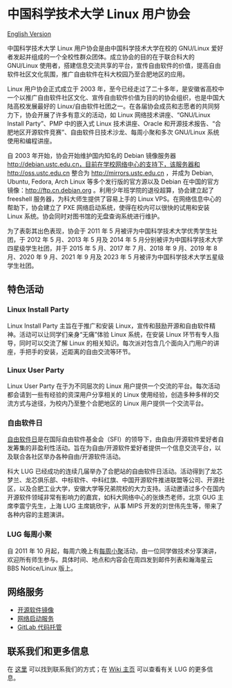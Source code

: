 ---
---

# 中国科学技术大学 Linux 用户协会

[English Version](intro_english.md)

中国科学技术大学 Linux 用户协会是由中国科学技术大学在校的 GNU/Linux 爱好者发起并组成的一个全校性群众团体。成立协会的目的在于联合科大的 GNU/Linux 使用者，搭建信息交流共享的平台，宣传自由软件的价值，提高自由软件社区文化氛围，推广自由软件在科大校园乃至合肥地区的应用。

Linux 用户协会正式成立于 2003 年，至今已经走过了二十多年，是安徽省高校中一个以推广自由软件社区文化、宣传自由软件价值为目的的协会组织，也是中国大陆高校发展最好的 Linux/自由软件社团之一。在各届协会成员和志愿者的共同努力下，协会开展了许多有意义的活动，如 Linux 网络技术讲座、“GNU/Linux Install Party”、PMP 中的嵌入式 Linux 技术讲座、Oracle 和开源技术报告、“合肥地区开源软件竞赛”、自由软件日技术沙龙、每周小聚和多次 GNU/Linux 系统使用和编程讲座。

自 2003 年开始，协会开始维护国内知名的 Debian 镜像服务器 http://debian.ustc.edu.cn，目前在学校网络中心的支持下，该服务器和 http://oss.ustc.edu.cn 整合为 http://mirrors.ustc.edu.cn ，并成为 Debian, Ubuntu, Fedora, Arch Linux 等多个发行版的官方源以及 Debian 在中国的官方镜像：http://ftp.cn.debian.org 。利用少年班学院的退役超算，协会建立起了 freeshell 服务器，为科大师生提供了容易上手的 Linux VPS。在网络信息中心的帮助下，协会建立了 PXE 网络启动系统，使得在校内可以很快的试用和安装 Linux 系统。协会同时对图书馆的无盘查询系统进行维护。

为了表彰其出色表现，协会于 2011 年 5 月被评为中国科学技术大学优秀学生社团，于 2012 年 5 月、2013 年 5 月及 2014 年 5 月分别被评为中国科学技术大学四星级学生社团，并于 2015 年 5 月、2017 年 7 月、2018 年 9 月、2019 年 8 月、2020 年 9 月、2021 年 9 月及 2023 年 5 月被评为中国科学技术大学五星级学生社团。

## 特色活动

### Linux Install Party

Linux Install Party 主旨在于推广和安装 Linux，宣传和鼓励开源和自由软件精神。活动可以让同学们亲身“无痛”体验 Linux 系统，在安装 Linux 环节有专人指导，同时可以交流了解 Linux 的相关知识。每次派对包含几个面向入门用户的讲座，手把手的安装，近距离的自由交流等环节。

### Linux User Party

Linux User Party 在于为不同层次的 Linux 用户提供一个交流的平台。每次活动都会请到一些有经验的资深用户分享相关的 Linux 使用经验，创造多种多样的交流方式与途径，为校内乃至整个合肥地区的 Linux 用户提供一个交流平台。

### 自由软件日

[自由软件日](lug/events/sfd.md)是在国际自由软件基金会（SFI）的领导下，由自由/开源软件爱好者自发筹集的非盈利性活动。旨在为自由/开源软件爱好者提供一个信息交流平台，以及联合各社区举办各种自由/开源软件活动。

科大 LUG 已经成功的连续几届举办了合肥站的自由软件日活动。活动得到了龙芯梦兰、龙芯俱乐部、中标软件、中科红旗、中国开源软件推进联盟等公司、开源社区，以及合肥工业大学，安徽大学等兄弟院校的大力支持。活动邀请过多个在国内开源软件领域非常有影响力的嘉宾，如科大网络中心的张焕杰老师，北京 GUG 主席李震宁先生，上海 LUG 主席姚欣宇，从事 MIPS 开发的刘世伟先生等，带来了各种内容的主题演讲。

### LUG 每周小聚

自 2011 年 10 月起，每周六晚上有[每周小聚](lug/events/weeklyparty.md)活动，由一位同学做技术分享演讲，欢迎所有师生参与。具体时间、地点和内容会在周四发到邮件列表和瀚海星云 BBS Notice/Linux 版上。

## 网络服务

- [开源软件镜像](lug/services/mirrors.md)
- [网络启动服务](lug/services/pxe.md)
- [GitLab 代码托管](lug/services/gitlab.md)

## 联系我们和更多信息

在 [这里](lug/contact.md) 可以找到联系我们的方式；在 [Wiki 主页](/wiki/) 可以查看有关 LUG 的更多信息。
